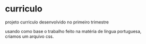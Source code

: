 # curriculo 

projeto curriculo desenvolvido no primeiro trimestre

usando como base o trabalho feito na matéria de língua portuguesa, criamos um arquivo css.